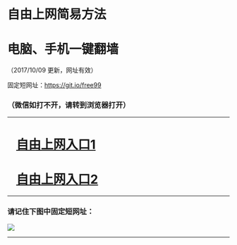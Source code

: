 ﻿# 自由上网简易方法

# 电脑、手机一键翻墙

（2017/10/09 更新，网址有效）

固定短网址：https://git.io/free99

### （微信如打不开，请转到浏览器打开）


***





# &nbsp;&nbsp; <a href="http://ft879022358.fwq-tz-1001.info/fwqtz01.html?t=100900125231 " target="_blank">自由上网入口1</a>
# &nbsp;&nbsp; <a href="http://ft2022525334.fwq-tz-1002.info/fwqtz02.html?t=100900110202 " target="_blank">自由上网入口2</a>
***

### 请记住下图中固定短网址：

<img src="https://s3-us-west-2.amazonaws.com/fwq-1001/yjfq-20170905okok.png" /> 


***

